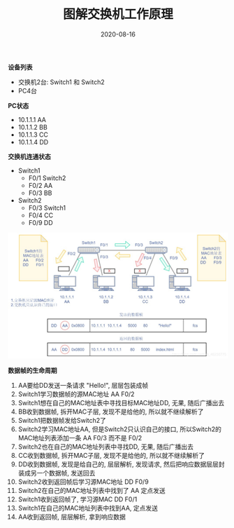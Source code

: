 ﻿---
title: 图解交换机工作原理
date: 2020-08-16
categories:
- Network
tags:
- Switch
---
**设备列表**
* 交换机2台: Switch1 和 Switch2
* PC4台

**PC状态**
* 10.1.1.1   AA
* 10.1.1.2   BB
* 10.1.1.3   CC
* 10.1.1.4   DD

**交换机连通状态**
* Switch1
	* F0/1   Switch2
	* F0/2   AA
	* F0/3	 BB
* Switch2
	* F0/3   Switch1
	* F0/4   CC
	* F0/9   DD

<img src="/assets/post_image/switch-0.jpg"><br>

**数据帧的生命周期**
1. AA要给DD发送一条请求 "Hello!", 层层包装成帧
2. Switch1学习数据帧的源MAC地址  AA  F0/2
3. Switch1想在自己的MAC地址表中寻找目标MAC地址DD, 无果, 随后广播出去
4. BB收到数据帧, 拆开MAC子层, 发现不是给他的, 所以就不继续解析了
5. Switch1把数据帧发给Switch2了
6. Switch2学习MAC地址AA, 但是Switch2只认识自己的接口, 所以Switch2的MAC地址列表添加一条 AA  F0/3 而不是 F0/2
7. Switch2也在自己的MAC地址列表中寻找DD, 无果, 随后广播出去
8. CC收到数据帧, 拆开MAC子层, 发现不是给他的, 所以就不继续解析了
9. DD收到数据帧, 发现是给自己的, 层层解析, 发现请求, 然后把响应数据层层封装成另一个数据帧, 发送回去
10. Switch2收到返回帧后学习源MAC地址 DD F0/9 
11. Switch2在自己的MAC地址列表中找到了 AA 定点发送
12. Switch1收到返回帧了, 学习源MAC DD  F0/1
13. Switch1在自己的MAC地址列表中找到AA, 定点发送
14. AA收到返回帧, 层层解析, 拿到响应数据
